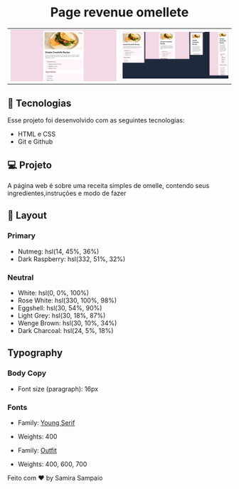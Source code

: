 <h1 align="center"> Page revenue omellete </h1>

<table>
    <tr>
    <td><img alt="License" src=".github\image-omelletee.png"></td>
    <td><img alt="License" src=".github\resp-site.png"></td>
    </tr>

</table>



## 🚀 Tecnologias

Esse projeto foi desenvolvido com as seguintes tecnologias:

- HTML e CSS
- Git e Github


## 💻 Projeto

A página web é sobre uma receita simples de omelle, contendo seus ingredientes,instruções e modo de fazer



## 🔖 Layout

### Primary

- Nutmeg: hsl(14, 45%, 36%)
- Dark Raspberry: hsl(332, 51%, 32%)

### Neutral

- White: hsl(0, 0%, 100%)
- Rose White: hsl(330, 100%, 98%)
- Eggshell: hsl(30, 54%, 90%)
- Light Grey: hsl(30, 18%, 87%)
- Wenge Brown: hsl(30, 10%, 34%)
- Dark Charcoal: hsl(24, 5%, 18%)

## Typography

### Body Copy

- Font size (paragraph): 16px

### Fonts

- Family: [Young Serif](https://fonts.google.com/specimen/Young+Serif)
- Weights: 400

- Family: [Outfit](https://fonts.google.com/specimen/Outfit)
- Weights: 400, 600, 700

Feito com ♥ by Samira Sampaio